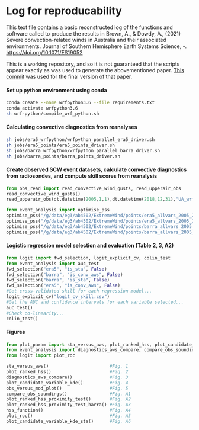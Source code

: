 # Log for reproducability

This text file contains a basic reconstructed log of the functions and software called to produce the 
results in Brown, A., & Dowdy, A., (2021) Severe convection-related winds in Australia and their associated environments. Journal of Southern Hemisphere Earth Systems Science, -. https://doi.org/10.1071/ES19052

 This is a working repository, and so it is not guaranteed that the scripts appear exactly as was used
 to generate the abovementioned paper. [This commit](https://github.com/andrewbrown31/SCW-analysis/tree/9870e80a04e47c437914c62a5770b314f2d3a97c) was used for the final version of that paper.

#### Set up python environment using conda
```bash
conda create --name wrfpython3.6 --file requirements.txt
conda activate wrfpython3.6
sh wrf-python/compile_wrf_python.sh
```

#### Calculating convective diagnostics from reanalyses
```bash
sh jobs/era5_wrfpython/wrfpython_parallel_era5_driver.sh
sh jobs/era5_points/era5_points_driver.sh
sh jobs/barra_wrfpython/wrfpython_parallel_barra_driver.sh
sh jobs/barra_points/barra_points_driver.sh
```

#### Create observed SCW event datasets, calculate convective diagnostics from radiosondes, and compute skill scores from reanalysis
```python
from obs_read import read_convective_wind_gusts, read_upperair_obs
read_convective_wind_gusts()
read_upperair_obs(dt.datetime(2005,1,1),dt.datetime(2018,12,31),"UA_wrfpython", "wrfpython")
```
```python
from event_analysis import optimise_pss
optimise_pss("/g/data/eg3/ab4502/ExtremeWind/points/era5_allvars_2005_2018.pkl",T=1000, compute=True, l_thresh=2, is_pss="hss", model_name="era5",time="floor")
optimise_pss("/g/data/eg3/ab4502/ExtremeWind/points/era5_allvars_2005_2018.pkl",T=1000, compute=True, l_thresh=2, is_pss="hss", model_name="era5",time="ceil")
optimise_pss("/g/data/eg3/ab4502/ExtremeWind/points/barra_allvars_2005_2018_2.pkl",T=1000, compute=True, l_thresh=2, is_pss="hss", model_name="barra_fc",time="ceil")
optimise_pss("/g/data/eg3/ab4502/ExtremeWind/points/barra_allvars_2005_2018_2.pkl",T=1000, compute=True, l_thresh=2, is_pss="hss", model_name="barra_fc",time="floor")
```
#### Logistic regression model selection and evaluation (Table 2, 3, A2)
```python
from logit import fwd_selection, logit_explicit_cv, colin_test
from event_analysis import auc_test
fwd_selection("era5", "is_sta", False)
fwd_selection("barra", "is_conv_aws", False)
fwd_selection("barra", "is_sta", False)
fwd_selection("era5", "is_conv_aws", False)
#Get cross-validated skill for each regression model...
logit_explicit_cv("logit_cv_skill.csv")
#Get the AUC and confidence intervals for each variable selected...
auc_test()
#Check co-linearity...
colin_test()
```
#### Figures
```python
from plot_param import sta_versus_aws, plot_ranked_hss, plot_candidate_variable_kde, plot_candidate_kde_logit_exclude, obs_versus_mod_plot, hss_function, plot_ranked_hss_proximity_test, plot_ranked_hss_proximity_test_barra, plot_candidate_variable_kde_sta
from event_analysis import diagnostics_aws_compare, compare_obs_soundings
from logit import plot_roc

sta_versus_aws()                       #Fig. 1
plot_ranked_hss()                      #Fig. 2
diagnostics_aws_compare()              #Fig. 3
plot_candidate_variable_kde()          #Fig. 4
obs_versus_mod_plot()                  #Fig. 5
compare_obs_soundings()                #Fig. A1
plot_ranked_hss_proximity_test()       #Fig. A2
plot_ranked_hss_proximity_test_barra() #Fig. A3
hss_function()                         #Fig. A4
plot_roc()                             #Fig. A5
plot_candidate_variable_kde_sta()      #Fig. A6
```
